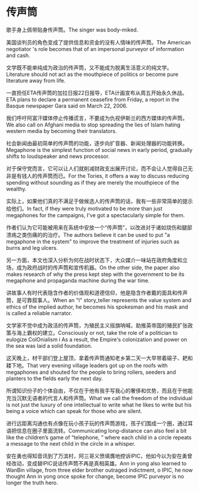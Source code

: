 # 传声筒

<p><span class="chinese">歌手身上佩带贴身传声筒。</span><span class="english">The singer was body-miked.</span></p>

<p><span class="chinese">美国谈判员的角色变成了提供信息和资金的没有人情味的传声筒。</span><span class="english">The American negotiator 's role becomes that of an impersonal purveyor of information and cash.</span></p>

<p><span class="chinese">文学既不能单纯成为政治的传声筒，又不能成为脱离生活意义的纯文学。</span><span class="english">Literature should not act as the mouthpiece of politics or become pure literature away from life.</span></p>

<p><span class="chinese">一直担任ETA传声筒的加拉日报22日报导，ETA计画宣布从周五开始永久休战。</span><span class="english">ETA plans to declare a permanent ceasefire from Friday, a report in the Basque newspaper Gara said on March 22, 2006.</span></p>

<p><span class="chinese">我们呼吁阿富汗媒体停止传播谎言，不要成为仇视伊斯兰的西方媒体的传声筒。</span><span class="english">We also call on Afghani media to stop spreading the lies of Islam hating western media by becoming their translators.</span></p>

<p><span class="chinese">社会新闻由最初简单的传声筒的功能，逐步向扩音器、新闻处理器的功能转换。</span><span class="english">Megaphone is the simplest function of social news in early period, gradually shifts to loudspeaker and news processor.</span></p>

<p><span class="chinese">对于保守党而言，它可以让人们就削减财政支出展开讨论，而不会让人觉得自己无非是有钱人的传声筒而已。</span><span class="english">For the Tories, it offers a way to discuss reducing spending without sounding as if they are merely the mouthpiece of the wealthy.</span></p>

<p><span class="chinese">实际上，如果他们真的不满足于做候选人的传声筒的话，我有一些非常简单的提示给他们。</span><span class="english">In fact, if they were truly motivated to be more than just megaphones for the campaigns, I've got a spectacularly simple for them.</span></p>

<p><span class="chinese">作者们认为它可能被用来在系统中安放一个“传声筒”，以改进对于诸如烧伤和腿部溃疡之类伤痛的的治疗。</span><span class="english">The authors believe it can be used to put "a megaphone in the system" to improve the treatment of injuries such as burns and leg ulcers.</span></p>

<p><span class="chinese">另一方面，本文也深入分析为何在战时状态下，大众媒介一味站在政府角度和立场，成为政府战时的传声筒和宣传机器。</span><span class="english">On the other side, the paper also makes research of why the press kept step with the government to be its megaphone and propaganda machine during the war time.</span></p>

<p><span class="chinese">讲故事人有时代表隐含作者的价值观和道德信仰，他是隐含作者戴的面具和传声筒，是可靠叙事人。</span><span class="english">When an "I" story_teller represents the value system and ethics of the implied author, he becomes his spokesman and his mask and is called a reliable narrator.</span></p>

<p><span class="chinese">文学家不觉中成为政活的传声筒，为殖民主义摇旗呐喊，助推英帝国的殖民扩张政策与海上霸权的建立。</span><span class="english">Consciously or not, take the role of a politician to eulogize ColOnialism i As a result, the Empire's colonization and power on the sea was laid a solid foundation.</span></p>

<p><span class="chinese">这天晚上，材干部们登上屋顶，拿着传声筒通知老乡第二天一大早带着磙子、耙和耧下地。</span><span class="english">That very evening village leaders got up on the roofs with megaphones and shouted for the people to bring rollers, seeders and planters to the fields early the next day.</span></p>

<p><span class="chinese">所谓知识份子的个体自由，不仅在于他有我手写我心的奢侈和优势，而且在于他能充当沉默无语者的代言人和传声筒。</span><span class="english">What we call the freedom of the individual is not just the luxury of one intellectual to write what he likes to write but his being a voice which can speak for those who are silent.</span></p>

<p><span class="chinese">进行远距离沟通也有点像在玩小孩子玩的传声筒游戏，孩子们围成一个圈，通过耳语把信息在圈子里面流转。</span><span class="english">Communicating long-distance can also feel a bit like the children’s game of “telephone, ” where each child in a circle repeats a message to the next child in the circle in a whisper.</span></p>

<p><span class="chinese">安在勇也得知音讯到了万滨村，阿三哥义愤填膺地控诉IPIC，他如今以为安在勇曾经改动，变成替IPIC说话传声筒不再是真相英雄。</span><span class="english">Ann in yong also learned to WanBin village, from three elder brother outraged indictment, o IPIC, he now thought Ann in yong once spoke for change, become IPIC purveyor is no longer the truth hero.</span></p>

